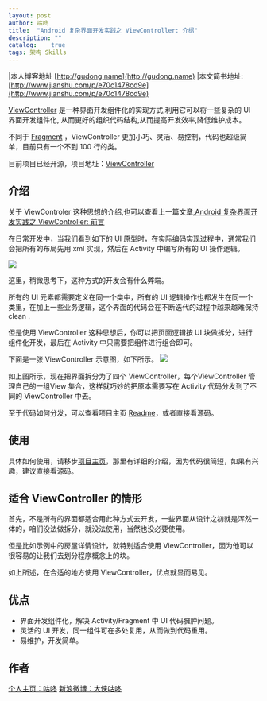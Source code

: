 ```yaml
---
layout: post
author: 咕咚
title:  "Android 复杂界面开发实践之 ViewController: 介绍"
description: ""
catalog:    true
tags: 架构 Skills
---
```



|本人博客地址 [http://gudong.name](http://gudong.name)
|本文简书地址:[http://www.jianshu.com/p/e70c1478cd9e](http://www.jianshu.com/p/e70c1478cd9e)

[ViewController](https://github.com/maoruibin/ViewController) 是一种界面开发组件化的实现方式,利用它可以将一些复杂的 UI 界面开发组件化, 从而更好的组织代码结构,从而提高开发效率,降低维护成本。

不同于 [Fragment](https://developer.android.com/guide/components/fragments.html) ，ViewController 更加小巧、灵活、易控制，代码也超级简单，目前只有一个不到 100 行的类。

目前项目已经开源，项目地址：[ViewController](https://github.com/maoruibin/ViewController)

## 介绍

关于 ViewControler 这种思想的介绍,也可以查看上一篇文章,[Android 复杂界面开发实践之 ViewController: 前言](http://www.jianshu.com/p/e3f86d5a4474)

在日常开发中，当我们看到如下的 UI 原型时，在实际编码实现过程中，通常我们会把所有的布局先用 xml 实现，然后在 Activity 中编写所有的 UI 操作逻辑。

![](http://upload-images.jianshu.io/upload_images/588640-eebf764b15d709d8.png?imageMogr2/auto-orient/strip%7CimageView2/2/w/1240)

这里，稍微思考下，这种方式的开发会有什么弊端。

所有的 UI 元素都需要定义在同一个类中，所有的 UI 逻辑操作也都发生在同一个类里，在加上一些业务逻辑，这个界面的代码会在不断迭代的过程中越来越难保持 clean .

但是使用 ViewController 这种思想后，你可以把页面逻辑按 UI 块做拆分，进行组件化开发，最后在 Activity 中只需要把组件进行组合即可。

下面是一张 ViewController 示意图，如下所示。
![](http://upload-images.jianshu.io/upload_images/588640-f0d3a5f83460c558.png?imageMogr2/auto-orient/strip%7CimageView2/2/w/1240)

如上图所示，现在把界面拆分为了四个 ViewController，每个ViewController 管理自己的一组View 集合，这样就巧妙的把原本需要写在 Activity 代码分发到了不同的 ViewController 中去。

至于代码如何分发，可以查看项目主页 [Readme](https://github.com/maoruibin/ViewController)，或者直接看源码。

## 使用
具体如何使用，请移步[项目主页](https://github.com/maoruibin/ViewController)，那里有详细的介绍，因为代码很简短，如果有兴趣，建议直接看源码。

## 适合 ViewController 的情形

首先，不是所有的界面都适合用此种方式去开发，一些界面从设计之初就是浑然一体的，咱们没法做拆分，就没法使用，当然也没必要使用。

但是比如示例中的房屋详情设计，就特别适合使用 ViewController，因为他可以很容易的让我们去划分程序概念上的块。

如上所述，在合适的地方使用 ViewController，优点就显而易见。

## 优点

* 界面开发组件化，解决 Activity/Fragment 中 UI 代码臃肿问题。
* 灵活的 UI 开发，同一组件可在多处复用，从而做到代码重用。
* 易维护，开发简单。

## 作者

[个人主页：咕咚](http://gudong.name)
[新浪微博：大侠咕咚](https://github.com/maoruibin)
